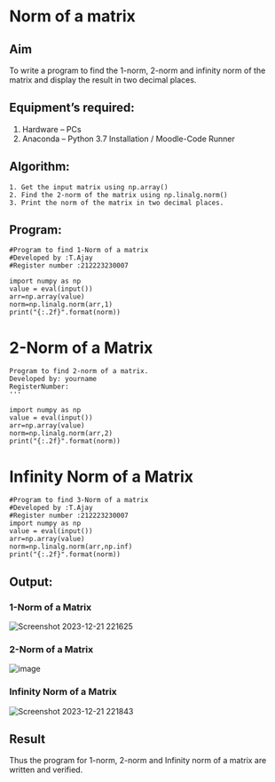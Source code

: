 # Norm of a matrix
## Aim
To write a program to find the 1-norm, 2-norm and infinity norm of the matrix and display the result in two decimal places.
## Equipment’s required:
1.	Hardware – PCs
2.	Anaconda – Python 3.7 Installation / Moodle-Code Runner
## Algorithm:
	1. Get the input matrix using np.array()   
    2. Find the 2-norm of the matrix using np.linalg.norm()
	3. Print the norm of the matrix in two decimal places.
## Program:
```
#Program to find 1-Norm of a matrix
#Developed by :T.Ajay
#Register number :212223230007

import numpy as np
value = eval(input())
arr=np.array(value)
norm=np.linalg.norm(arr,1)
print("{:.2f}".format(norm))
```
# 2-Norm of a Matrix
```
Program to find 2-norm of a matrix.
Developed by: yourname
RegisterNumber: 
'''

import numpy as np
value = eval(input())
arr=np.array(value)
norm=np.linalg.norm(arr,2)
print("{:.2f}".format(norm))
```

# Infinity Norm of a Matrix
```
#Program to find 3-Norm of a matrix
#Developed by :T.Ajay
#Register number :212223230007
import numpy as np
value = eval(input())
arr=np.array(value)
norm=np.linalg.norm(arr,np.inf)
print("{:.2f}".format(norm))
```
## Output:
### 1-Norm of a Matrix
![Screenshot 2023-12-21 221625](https://github.com/Ajayreddy-2006/Norm-of-a-matrix/assets/145742508/5afe1a5b-163b-44b5-b3ed-aa5d0fc505b5)

### 2-Norm of a Matrix
![image](https://github.com/Ajayreddy-2006/Norm-of-a-matrix/assets/145742508/12283b4b-a3bf-4dca-a969-7dea08779450)

### Infinity Norm of a Matrix
![Screenshot 2023-12-21 221843](https://github.com/Ajayreddy-2006/Norm-of-a-matrix/assets/145742508/c49a56ac-cffd-4475-b692-d665f746e434)

## Result
Thus the program for 1-norm, 2-norm and Infinity norm of a matrix are written and verified.
